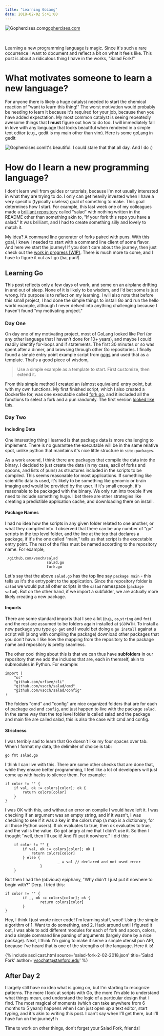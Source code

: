 ```yaml
---
title: "Learning GoLang"
date: 2018-02-02 5:41:00
---
```



<div>
<img src="/assets/images/posts/learning-go/gophercises_jumping.gif" style="float:left" title="Gophercises.com">
<a target="_blank" href="https://gophercises.com">gophercises.com</a>
</div><br><br>

Learning a new programming language is magic. Since it's such a rare occurrence I want to document and reflect a bit on what it feels like. This post is about a ridiculous thing I have in the works, "Salad Fork!"

# What motivates someone to learn a new language?
For anyone there is likely a huge catalyst needed to start the chemical reaction of "want to learn this thing!" The worst motivation would probably be needing to learn it because it's required for your job, because then you have added expectation. My most common catalyst is seeing repeatedly awesome things that **I must** figure out how to do too. I will immediately fall in love with any language that looks beautiful when rendered in a simple text editor (e.g., gedit is my main other than vim). Here is some goLang in gedit:

<img src="/assets/images/posts/learning-go/gedit.png" style="float:left" title="Gophercises.com">

It's beautiful. I could stare that that all day. And I do :)


# How do I learn a new programming language?
I don't learn well from guides or tutorials, because I'm not usually interested in what they are trying to do. I only can get heavily invested when I have a very specific (typically useless) goal of something to make. This goal determines how I start. For example, this last week one of my colleagues made a <a href="https://www.github.com/GodLoveD/salad" target="_blank">brilliant repository</a> called "salad" with nothing written in the README other than something akin to, "If your fork this repo you have a salad." It was brilliant, and I had to create something silly and lovely to match it. 

My idea? A command line generator of forks paired with puns. With this goal, I knew I needed to start with a command line client of some flavor. And here we start the journey! If you don't care about the journey, then just check out the <a href="https://www.github.com/vsoch/salad" target="_blank">work in progress [WIP}</a>. There is much more to come, and I have to figure it out as I go (ha, pun!).

## Learning Go
This post reflects only a few days of work, and some on an airplane drifting in and out of sleep. None of it is likely to be wisdom, and I'd bet some is just wrong. It's purpose is to reflect on my learning. I will also note that before this small project, I had done the simple things to install Go and run the hello world example, although I never delved into anything challenging because I haven't found "my motivating project."

### Day One
On day one of my motivating project, most of GoLang looked like Perl (or any other language that I haven't done for 10+ years), and maybe I could readily identify for-loops and if statements. The first 30 minutes or so was spent after a dinner, and browsing through other Go repositories. I finally found a simple entry point example script from <a href="https://github.com/gogits/gogs" target="_blank">gogs</a> and used that as a template. That's a good piece of wisdom,


> Use a simple example as a template to start. First customize, then extend it.

From this simple method I created an (almost equivalent) entry point, but with my own functions. My first finished script, which I also created a Dockerfile for, was one executable called <a href="https://github.com/vsoch/salad/commit/8a135df2cc12192cf6094f403dd16bdd60ae9afc" target="_blank">fork.go</a>, and it included all the functions to select a fork and a pun randomly. The first version <a href="https://asciinema.org/a/159960" target="_blank">looked like this</a>.

### Day Two

#### Including Data
One interesting thing I learned is that package data is more challenging to implement. There is no guarantee the executable will be in the same relative spot, unlike python that maintains it's nice little structure in `site-packages`.

As a work around, I think there are packages that compile the data into the binary. I decided to just create the data (in my case, ascii of forks and spoons, and lists of puns) as structures included in the scripts to be compiled. This seems reasonable for most applications. If something like scientific data is used, it's likely to be something like genomic or brain imaging and would be provided by the user. If it's small enough, it's reasonable to be packaged with the binary. We only run into trouble if we need to include something huge. I bet there are other strategies like creating a predictible application cache, and downloading there on install.

#### Package Names
I had no idea how the scripts in any given folder related to one another, or what they compiled into. I observed that there can be any number of "go" scripts in the top level folder, and the line at the top that declares a package, if it's the one called "main," tells us that script is the executable entry point. The rest of the files must be named according to the repository name. For example, 

```
 /github.com/vsoch/salad
                   salad.go
                   fork.go
```

Let's say that the above `salad.go` has the top line say `package main` - this tells us it's the entrypoint to the application. Since the repository folder is `salad` we would put all other scripts in the `salad` namespace (`package salad`). But on the other hand, if we import a subfolder, we are actually more likely creating a new package.

#### Imports
There are some standard imports that I see a lot (e.g., `os`,`string` and `fmt`) and the rest are assumed to be folders again installed at `$GOPATH`. To install a new package you type `go get` and I would bet doing a `go install` against a script will (along with compiling the package) download other packages that you don't have. I like how the mapping from the repository to the package name and repository is pretty seamless.

The other cool thing about this is that we can thus have **subfolders** in our repository that we add the includes that are, each in themself, akin to submodules in Python. For example:

```
import (
	"os"
	"github.com/urfave/cli"
	"github.com/vsoch/salad/cmd"
	"github.com/vsoch/salad/config"
)
```

The folders "cmd" and "config" are nice organized folders that are for each of package `cmd` and `config`, and just happen to live with the package `salad`. In the same way that the top level folder is called salad and the package and main file are called salad, this is also the case with cmd and config.

#### Strictness
I was terribly sad to learn that Go doesn't like my four spaces over tab. When I format my data, the delimiter of choice is tab:

```
go fmt salad.go
```

I think I can live with this. There are some other checks that are done that, while they ensure better programming, I feel like a lot of developers will just come up with hacks to silence them. For example:

```
if color != "" {
	if val, ok := colors[color]; ok {
		return colors[color]
	}
}
```

I was OK with this, and without an error on compile I would have left it. I was checking if an argument was an empty string, and if it wasn't, I was checking to see if it was a key in the colors map (a map is a dictionary, for all those Python users). If ok evaluates to true, then ok evaluates to true, and the val is the value. Go got angry at me that I didn't use it. So then I thought "well, then I'll use it! And I'll put it nowhere." I did this:

```
	if color != "" {
		if val, ok := colors[color]; ok {
			return colors[color]
		} else {
                        _ = val // declared and not used error
                }
	}
```

But then I had the (obvious) epiphany, "Why didn't I just put it nowhere to begin with?" Derp. I tried this:


```
if color != "" {
        if _, ok := colors[color]; ok {
                return colors[color]
        }
}
```

Hey, I think I just wrote nicer code! I'm learning stuff, woot! Using the simple algorithm of 1. Want to do something, and 2. Hack around until I figured it out, I was able to add different modules for each of fork and spoon, colors, and a simple command line parsing of arguments (largely done by a nice package). Next, I think I'm going to make it serve a simple utensil pun API, because I've heard that is one of the strengths of the language. Here it is!

{% include asciicast.html source='salad-fork-2-02-2018.json' title='Salad Fork' author='vsochat@stanford.edu' %}

## After Day 2
I largely still have no idea what is going on, but I'm starting to recognize patterns. The more I look at scripts with Go, the more I'm able to understand what things mean, and understand the logic of a particular design that I find. The most magical of moments (which can take anywhere from 6 months to 5 years) happens when I can just open up a text editor, start typing, and it's akin to writing this post. I can't say when I'll get there, but I'll have fun on the journey! h

Time to work on other things, don't forget your Salad Fork, friends!
